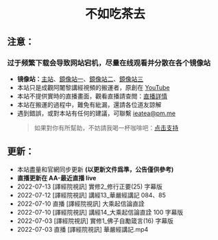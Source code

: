 # <div align = "center">不如吃茶去</div>

## 注意：
### 过于频繁下载会导致网站宕机，尽量在线观看并分散在各个镜像站

- **镜像站：**[主站](https://www.zentea.cc)、[鏡像站一](https://zentea.cc)、[鏡像站二](https://v.zentea.cc)、[鏡像站三](https://tv.zentea.cc)
- 本站只是成觀阿闍黎講經視頻的搬運者，原創在 [YouTube](https://www.youtube.com/user/abtempleorg)
- 本站不提供實時的直播畫面，觀看直播請查閲：[直播詳情](https://www.abtemple.org/index.php?route=information/information&information_id=10)
- 本站在搬運的過程中，難免有紕漏，還請各位道友諒解
- 遇到錯誤，或對本站有任何的建議，可聯繫 <ieatea@pm.me>
  > 如果對你有所幫助，不妨請我喝一杯咖啡吧：[点击支持](https://donate.zentea.cc)

## 更新：

- 本站盡量和官網同步更新 **(以更新文件爲準，公告僅供參考)**
- **直播更新在 AA-最近直播 live**
- 2022-07-13 [譯經院視訊] 實修2_修行正要(25) 字幕版
- 2022-07-12 [譯經院視訊] 講經13_華嚴經講記 084、85
- 2022-07-10 直播 [譯經院視訊] 大乘起信論直詮
- 2022-07-10 [譯經院視訊] 講經14_大乘起信論直詮 100 字幕版
- 2022-07-03 [譯經院視訊] 實修1_佛子自勵箴言(16) 字幕版
- 2022-07-03 直播 [譯經院視訊] 華嚴經講記.mp4
